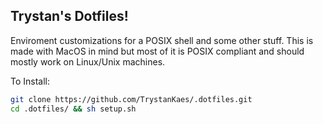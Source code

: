 ## Trystan's Dotfiles!

Enviroment customizations for a POSIX shell and some other stuff. This is made with MacOS in mind but most of it is POSIX compliant and should mostly work on Linux/Unix machines.

To Install:

```sh
git clone https://github.com/TrystanKaes/.dotfiles.git
cd .dotfiles/ && sh setup.sh
```
